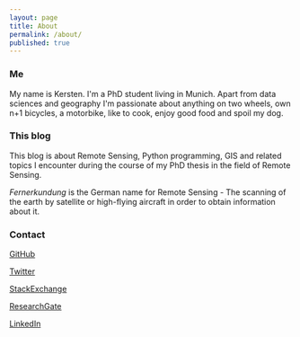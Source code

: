 ```yaml
---
layout: page
title: About
permalink: /about/
published: true
---
```


### Me

My name is Kersten. I'm a PhD student living in Munich. Apart from data sciences and geography I'm passionate about anything on two wheels, own n+1 bicycles, a motorbike, like to cook, enjoy good food and spoil my dog.


### This blog

This blog is about Remote Sensing, Python programming, GIS and related topics I encounter during the course of my PhD thesis in the field of Remote Sensing.

*Fernerkundung* is the German name for Remote Sensing - The scanning of the earth by satellite or high-flying aircraft in order to obtain information about it.


### Contact

[GitHub](https://github.com/Fernerkundung)

[Twitter](https://twitter.com/Fernerkundung)

[StackExchange](http://stackexchange.com/users/5185724/kersten)

[ResearchGate](https://www.researchgate.net/profile/Kersten_Clauss)

[LinkedIn](https://www.linkedin.com/in/kerstenclauss)
